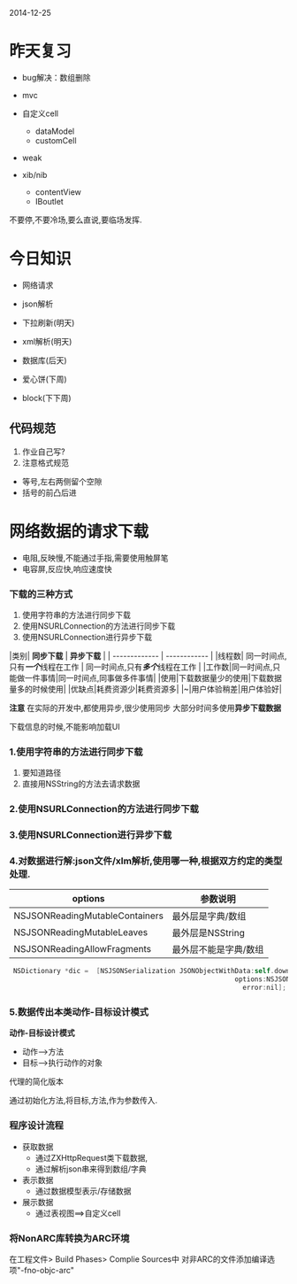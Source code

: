 2014-12-25

# 昨天复习

- bug解决：数组删除
- mvc
- 自定义cell
	- dataModel
	- customCell

- weak
- xib/nib

	- contentView
	- IBoutlet

不要停,不要冷场,要么直说,要临场发挥.


# 今日知识

- 网络请求
- json解析

- 下拉刷新(明天)
- xml解析(明天)
- 数据库(后天)
- 爱心饼(下周)
- block(下下周)


## 代码规范

1. 作业自己写?
2. 注意格式规范
  - 等号,左右两侧留个空隙
  - 括号的前凸后进

# 网络数据的请求下载

- 电阻,反映慢,不能通过手指,需要使用触屏笔
- 电容屏,反应快,响应速度快

### 下载的三种方式

1. 使用字符串的方法进行同步下载
2. 使用NSURLConnection的方法进行同步下载
3. 使用NSURLConnection进行异步下载


|类别| **同步下载** | **异步下载** |
| ------------- | ------------ |
|线程数| 同一时间点,只有***一个***线程在工作  | 同一时间点,只有***多个***线程在工作 |
|工作数|同一时间点,只能做一件事情|同一时间点,同事做多件事情|
|使用|下载数据量少的使用|下载数据量多的时候使用|
|优缺点|耗费资源少|耗费资源多|
|~|用户体验稍差|用户体验好|

**注意**
在实际的开发中,都使用异步,很少使用同步
大部分时间多使用**异步下载数据**


下载信息的时候,不能影响加载UI

### 1.使用字符串的方法进行同步下载

1. 要知道路径
2. 直接用NSString的方法去请求数据



### 2.使用NSURLConnection的方法进行同步下载

### 3.使用NSURLConnection进行异步下载





### 4.对数据进行解:json文件/xlm解析,使用哪一种,根据双方约定的类型处理.

| options | 参数说明 |
| ------------- | ------------ |
| NSJSONReadingMutableContainers  | 最外层是字典/数组 |
| NSJSONReadingMutableLeaves  | 最外层是NSString |
| NSJSONReadingAllowFragments  | 最外层不能是字典/数组 |


```Objective-c
 NSDictionary *dic =  [NSJSONSerialization JSONObjectWithData:self.downloadData
                                                         options:NSJSONReadingMutableContainers
                                                           error:nil];                                                     
```

### 5.数据传出本类**动作-目标设计模式**

**动作-目标设计模式**

- 动作-->方法
- 目标-->执行动作的对象

代理的简化版本


通过初始化方法,将目标,方法,作为参数传入.



### 程序设计流程

-  获取数据
	- 通过ZXHttpRequest类下载数据,
	- 通过解析json串来得到数组/字典
-  表示数据
	- 通过数据模型表示/存储数据 
-  展示数据
	- 通过表视图==>自定义cell

### 将NonARC库转换为ARC环境

在工程文件> Build Phases> Complie Sources中
对非ARC的文件添加编译选项"-fno-objc-arc"




